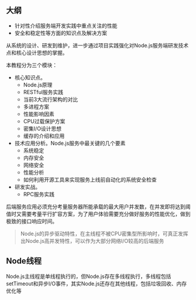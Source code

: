 ## 大纲
- 针对性介绍服务端开发实践中重点关注的性能
- 安全和稳定性等方面的知识点及解决方案

从系统的设计、研发到维护，进一步通过项目实践强化对Node.js服务端研发技术点和核心设计思想的掌握。

本教程分为三个模块：

- 核心知识点。
    + Node.js原理
    + RESTful服务实践
    + 当前3大流行架构的对比
    + 多进程方案
    + 性能影响因素
    + CPU过载保护方案
    + 密集I/O设计思想
    + 缓存的介绍和应用
- 技术应用分析。Node.js服务中最关键的几个要素
    + 系统稳定
    + 内存安全
    + 网络安全
    + 性能分析
    + 如何利用开源工具来实现服务上线前自动化的系统安全检查
- 研发实战。
    + RPC服务实践

后端服务应用必须充分考量服务器所能承载的最大用户并发数，在并发即将达到阈值时又需要考量平行扩容方案，为了用户体验需要充分做好服务的性能优化，做到极致的接口响应时间。

>Node.js的异步驱动特性，在主线程不被CPU密集型所影响时，可真正发挥出Node.js高并发特性，可以作为大部分网络I/O较高的后端服务


## Node线程
Node.js主线程是单线程执行的，但Node.js存在多线程执行，多线程包括setTimeout和异步I/O事件，其实Node.js还存在其他线程，包括垃圾回收、内存优化等